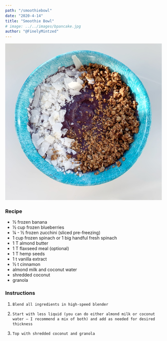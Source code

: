 ```yaml
---
path: "/smoothiebowl"
date: "2020-4-14"
title: "Smoothie Bowl" 
# image: ../../images/bpancake.jpg
author: "@FinelyMintzed"
---
```

![Smoothie Bowl](./smoothiebowl.jpg)


### Recipe 
*    ½ frozen banana
*    ½ cup frozen blueberries
*    ¼ - ½ frozen zucchini (sliced pre-freezing)
*    1 cup frozen spinach or 1 big handful fresh spinach
*    1 T almond butter
*    1 T flaxseed meal (optional)
*    1 T hemp seeds
*    1 t vanilla extract
*    ½ t cinnamon
*    almond milk and coconut water
*    shredded coconut
*    granola



### Instructions

1.     Blend all ingredients in high-speed blender
2.     Start with less liquid (you can do either almond milk or coconut water – I recommend a mix of both) and add as needed for desired thickness
3.     Top with shredded coconut and granola 
